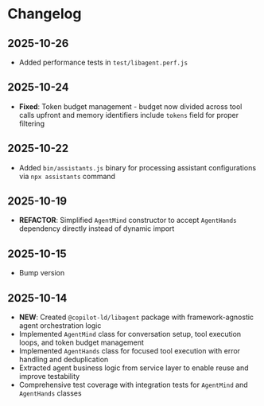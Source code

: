 # Changelog

## 2025-10-26

- Added performance tests in `test/libagent.perf.js`

## 2025-10-24

- **Fixed**: Token budget management - budget now divided across tool calls
  upfront and memory identifiers include `tokens` field for proper filtering

## 2025-10-22

- Added `bin/assistants.js` binary for processing assistant configurations via
  `npx assistants` command

## 2025-10-19

- **REFACTOR**: Simplified `AgentMind` constructor to accept `AgentHands`
  dependency directly instead of dynamic import

## 2025-10-15

- Bump version

## 2025-10-14

- **NEW**: Created `@copilot-ld/libagent` package with framework-agnostic agent
  orchestration logic
- Implemented `AgentMind` class for conversation setup, tool execution loops,
  and token budget management
- Implemented `AgentHands` class for focused tool execution with error handling
  and deduplication
- Extracted agent business logic from service layer to enable reuse and improve
  testability
- Comprehensive test coverage with integration tests for `AgentMind` and
  `AgentHands` classes
